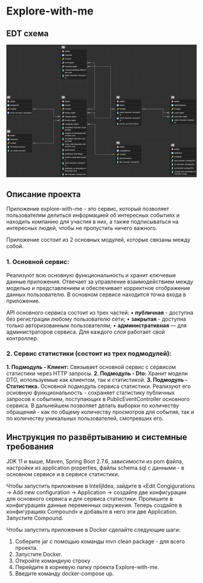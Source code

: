 # Explore-with-me

## EDT схема
![Cхема](https://github.com/SergeiBrin/java-explore-with-me/blob/main/EDT%20ewm.png)

## Описание проекта
Приложение explore-with-me - это сервис, который позволяет пользователям делиться информацией об интересных событиях 
и находить компанию для участия в них, а также подписываться на интересных людей, чтобы не пропустить ничего важного. 

Приложение состоит из 2 основных модулей, которые связаны между собой.
### 1. Основной сервис:
Реализуют всю основную функциональность и хранит ключевые данные приложения. Отвечает за управление взаимодействием 
между моделью и представлением и обеспечивает корректное отображение данных пользователю. 
В основном сервисе находится точка входа в приложение.

API основного сервиса состоит из трех частей:
• **публичная** - доступна без регистрации любому пользователю сети;
• **закрытая** - доступна только авторизованным пользователям;
• **административная** — для администраторов сервиса.
Для каждого слоя работает свой контроллер. 

### 2. Сервис статистики (состоит из трех подмодулей):
**1. Подмодуль - Клиент:**
Связывает основной сервис с сервисом статистики через HTTP запросы.
**2. Подмодуль - Dto:**
Хранит модели DTO, используемые как клиентом, так и статистикой. 
**3. Подмодуль - Статистика.**
Основной подмодуль сервиса статистики. Реализуют его основную функциональность - сохраняет статистику публичных запросов 
к событиям, поступающих в PublicEventController основного сервиса. 
В дальнейшем позволяет делать выборки по количеству обращений - как по общему количеству просмотров для события,
так и по количеству уникальных пользователей, смотревших его. 

## Инструкция по развёртыванию и системные требования
JDK 11 и выше, Maven, Spring Boot 2.7.6, зависимости из pom файла, настройки из application properties, файлы
schema.sql с данными - в основном сервисе и в сервисе статистики.

Чтобы запустить приложение в IntelijIdea, зайдите в «Edit Congigurations -> Add new configuration -> Application ->
создайте две конфигурации для основного сервиса и для сервиса статистики. Пропишите в конфигурациях данные переменных
окружения. Теперь создайте в конфигурациях Compound» и добавьте в него эти две Application. Запустите Compound.

Чтобы запустить приложение в Docker сделайте следующие шаги:
1. Соберите jar c помощью команды mvn clean package - для всего проекта.
2. Запустите Docker.
3. Откройте командную строку
4. Перейдите в корневую папку проекта Explore-with-me.
5. Введите команду docker-compose up.
 


